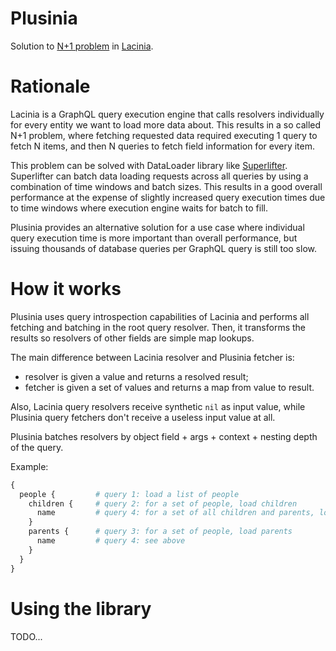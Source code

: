 # Plusinia

Solution to [N+1 problem](https://secure.phabricator.com/book/phabcontrib/article/n_plus_one/)
in [Lacinia](https://github.com/walmartlabs/lacinia).

# Rationale

Lacinia is a GraphQL query execution engine that calls resolvers individually for every 
entity we want to load more data about. This results in a so called N+1 problem, where 
fetching requested data required executing 1 query to fetch N items, and then N queries
to fetch field information for every item. 

This problem can be solved with DataLoader library like 
[Superlifter](https://github.com/oliyh/superlifter). Superlifter can batch data loading 
requests across all queries by using a combination of time windows and batch sizes. This
results in a good overall performance at the expense of slightly increased query execution 
times due to time windows where execution engine waits for batch to fill.

Plusinia provides an alternative solution for a use case where individual query execution 
time is more important than overall performance, but issuing thousands of database queries
per GraphQL query is still too slow.

# How it works

Plusinia uses query introspection capabilities of Lacinia and performs all fetching 
and batching in the root query resolver. Then, it transforms the results so resolvers of 
other fields are simple map lookups. 

The main difference between Lacinia resolver and Plusinia fetcher is:
- resolver is given a value and returns a resolved result;
- fetcher is given a set of values and returns a map from value to result.

Also, Lacinia query resolvers receive synthetic `nil` as input value, while Plusinia query
fetchers don't receive a useless input value at all.

Plusinia batches resolvers by object field + args + context + nesting depth of the query.

Example:
```graphql
{ 
  people {         # query 1: load a list of people  
    children {     # query 2: for a set of people, load children
      name         # query 4: for a set of all children and parents, load names
    }
    parents {      # query 3: for a set of people, load parents
      name         # query 4: see above
    }
  }
}
```

# Using the library

TODO...